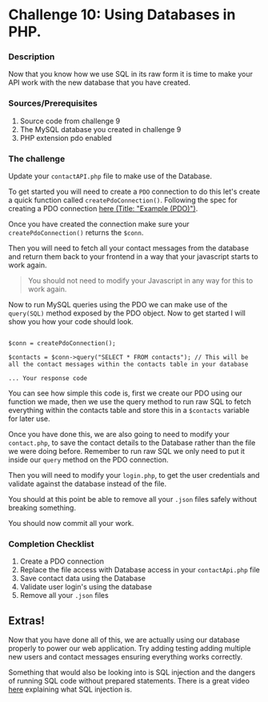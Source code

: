 # Challenge 10: Using Databases in PHP.

### Description

Now that you know how we use SQL in its raw form it is time to make your API work with the new database that you have
created.

### Sources/Prerequisites

1. Source code from challenge 9
2. The MySQL database you created in challenge 9
3. PHP extension pdo enabled

### The challenge

Update your `contactAPI.php` file to make use of the Database.

To get started you will need to create a `PDO` connection to do this let's create a quick function
called `createPdoConnection()`. Following the spec for creating a PDO
connection [here (Title: "Example (PDO)")](https://www.w3schools.com/php/php_mysql_connect.asp).

Once you have created the connection make sure your `createPdoConnection()` returns the `$conn`.

Then you will need to fetch all your contact messages from the database and return them back to your frontend in a way
that your javascript starts to work again.

> You should not need to modify your Javascript in any way for this to work again.

Now to run MySQL queries using the PDO we can make use of the `query(SQL)` method exposed by the PDO object. Now to get
started I will show you how your code should look.

```injectablephp

$conn = createPdoConnection();

$contacts = $conn->query("SELECT * FROM contacts"); // This will be all the contact messages within the contacts table in your database

... Your response code

```

You can see how simple this code is, first we create our PDO using our function we made, then we use the query method to
run raw SQL to fetch everything within the contacts table and store this in a `$contacts` variable for later use.

Once you have done this, we are also going to need to modify your `contact.php`, to save the contact details to the
Database rather than the file we were doing before. Remember to run raw SQL we only need to put it inside our `query`
method on the PDO connection.

Then you will need to modify your `login.php`, to get the user credentials and validate against the database instead of
the file.

You should at this point be able to remove all your `.json` files safely without breaking something.

You should now commit all your work.

### Completion Checklist

1. Create a PDO connection
2. Replace the file access with Database access in your `contactApi.php` file
3. Save contact data using the Database
4. Validate user login's using the database
5. Remove all your `.json` files

## Extras!

Now that you have done all of this, we are actually using our database properly to power our web application. Try adding
testing adding multiple new users and contact messages ensuring everything works correctly.

Something that would also be looking into is SQL injection and the dangers of running SQL code without prepared
statements. There is a great video [here](https://youtu.be/_jKylhJtPmI) explaining what SQL injection is.